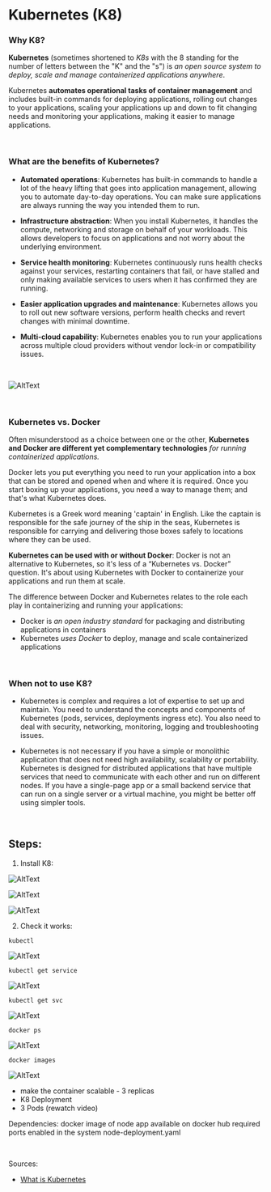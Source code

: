 # Kubernetes (K8)

### Why K8?

**Kubernetes** (sometimes shortened to *K8s* with the 8 standing for the number of letters between the "K" and the "s") is *an open source system to deploy, scale and manage containerized applications anywhere*.

Kubernetes **automates operational tasks of container management** and includes built-in commands for deploying applications, rolling out changes to your applications, scaling your applications up and down to fit changing needs and monitoring your applications, making it easier to manage applications.

<br>

### What are the benefits of Kubernetes?
* **Automated operations**: Kubernetes has built-in commands to handle a lot of the heavy lifting that goes into application management, allowing you to automate day-to-day operations. You can make sure applications are always running the way you intended them to run.

* **Infrastructure abstraction**: When you install Kubernetes, it handles the compute, networking and storage on behalf of your workloads. This allows developers to focus on applications and not worry about the underlying environment.

* **Service health monitoring**: Kubernetes continuously runs health checks against your services, restarting containers that fail, or have stalled and only making available services to users when it has confirmed they are running.

* **Easier application upgrades and maintenance**: Kubernetes allows you to roll out new software versions, perform health checks and revert changes with minimal downtime.

* **Multi-cloud capability**: Kubernetes enables you to run your applications across multiple cloud providers without vendor lock-in or compatibility issues.

<br>

![AltText](Images/9.png)

<br>

### Kubernetes vs. Docker
Often misunderstood as a choice between one or the other, **Kubernetes and Docker are different yet complementary technologies** *for running containerized applications.*

Docker lets you put everything you need to run your application into a box that can be stored and opened when and where it is required. Once you start boxing up your applications, you need a way to manage them; and that's what Kubernetes does.

Kubernetes is a Greek word meaning 'captain' in English. Like the captain is responsible for the safe journey of the ship in the seas, Kubernetes is responsible for carrying and delivering those boxes safely to locations where they can be used.

**Kubernetes can be used with or without Docker**: Docker is not an alternative to Kubernetes, so it's less of a “Kubernetes vs. Docker” question. It's about using Kubernetes with Docker to containerize your applications and run them at scale.

The difference between Docker and Kubernetes relates to the role each play in containerizing and running your applications:
* Docker is *an open industry standard* for packaging and distributing applications in containers
* Kubernetes *uses Docker* to deploy, manage and scale containerized applications



<br>

### When not to use K8?

* Kubernetes is complex and requires a lot of expertise to set up and maintain. You need to understand the concepts and components of Kubernetes (pods, services, deployments ingress etc). You also need to deal with security, networking, monitoring, logging and troubleshooting issues.

* Kubernetes is not necessary if you have a simple or monolithic application that does not need high availability, scalability or portability. Kubernetes is designed for distributed applications that have multiple services that need to communicate with each other and run on different nodes. If you have a single-page app or a small backend service that can run on a single server or a virtual machine, you might be better off using simpler tools. 



<br>

## Steps:

1. Install K8:

![AltText](Images/1.png)

![AltText](Images/2.png)

![AltText](Images/3.png)

2. Check it works:

```shell
kubectl
```
![AltText](Images/4.png)

```shell
kubectl get service
```

![AltText](Images/5.png)

```shell
kubectl get svc
```

![AltText](Images/6.png)

```shell
docker ps
```

![AltText](Images/7.png)

```shell
docker images
```

![AltText](Images/8.png)



* make the container scalable - 3 replicas 
* K8 Deployment
* 3 Pods
(rewatch video)


Dependencies:
docker image of node app available on docker hub
required ports enabled in the system
node-deployment.yaml


<br>

Sources:

- [What is Kubernetes](https://cloud.google.com/learn/what-is-kubernetes)